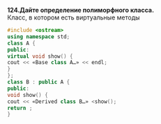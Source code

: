 **124.Дайте определение полиморфного класса.**  
Класс, в котором есть виртуальные методы
```c++
#include <ostream>
using namespace std;
class A {
public:
virtual void show() {
cout << «Base class A…» << endl;
}
};
class B : public A {
public:
void show() {
cout << «Derived class B…» <show();
return ;
}
```

